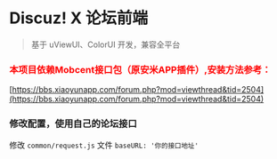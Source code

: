 # Discuz! X 论坛前端

> 基于 uViewUI、ColorUI 开发，兼容全平台

### <div style="color:red">本项目依赖Mobcent接口包（原安米APP插件）,安装方法参考：</div>

[https://bbs.xiaoyunapp.com/forum.php?mod=viewthread&tid=2504](https://bbs.xiaoyunapp.com/forum.php?mod=viewthread&tid=2504)

### 修改配置，使用自己的论坛接口

修改 `common/request.js` 文件 `baseURL: '你的接口地址'`
